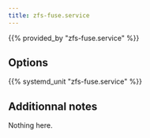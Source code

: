 ```yaml
---
title: zfs-fuse.service
---
```


{{% provided_by "zfs-fuse.service" %}}

## Options

{{% systemd_unit "zfs-fuse.service" %}}

## Additionnal notes

Nothing here.